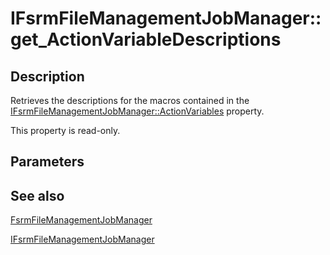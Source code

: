 # IFsrmFileManagementJobManager::get_ActionVariableDescriptions

## Description

Retrieves the descriptions for the macros contained in the
[IFsrmFileManagementJobManager::ActionVariables](https://learn.microsoft.com/previous-versions/windows/desktop/api/fsrmreports/nf-fsrmreports-ifsrmfilemanagementjobmanager-get_actionvariables)
property.

This property is read-only.

## Parameters

## See also

[FsrmFileManagementJobManager](https://learn.microsoft.com/previous-versions/windows/desktop/fsrm/fsrmfilemanagementjobmanager)

[IFsrmFileManagementJobManager](https://learn.microsoft.com/previous-versions/windows/desktop/api/fsrmreports/nn-fsrmreports-ifsrmfilemanagementjobmanager)